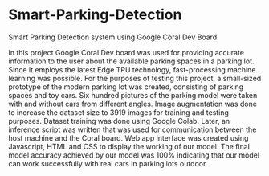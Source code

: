 # Smart-Parking-Detection
Smart Parking Detection system using Google Coral Dev Board

In this project Google Coral Dev board was used for providing accurate information to the user about the available parking spaces in a parking lot. Since it employs the latest Edge TPU technology, fast-processing machine learning was possible. For the purposes of testing this project, a small-sized prototype of the modern parking lot was created, consisting of parking spaces and toy cars. Six hundred pictures of the parking model were taken with and without cars from different angles. Image augmentation was done to increase the dataset size to 3919 images for training and testing purposes. Dataset training was done using Google Colab. Later, an inference script was written that was used for communication between the host machine and the Coral board. Web app interface was created using Javascript, HTML and CSS to display the working of our model. The final model accuracy achieved by our model was 100% indicating that our model can work successfully with real cars in parking lots outdoor. 
